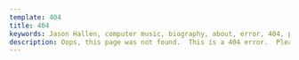 ```yaml
---
template: 404
title: 404
keywords: Jason Hallen, computer music, biography, about, error, 404, page not found
description: Oops, this page was not found.  This is a 404 error.  Please enjoy this animation.
---
```

<script src="/404/sketch.js"></script>
